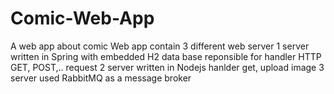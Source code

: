 # Comic-Web-App
A web app about comic
Web app contain 3 different web server
1 server written in Spring with embedded H2 data base reponsible for handler HTTP GET, POST,.. request
2 server written in Nodejs hanlder get, upload image 
3 server used RabbitMQ as a message broker

